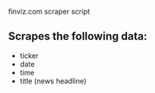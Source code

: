 finviz.com scraper script
## Scrapes the following data:
* ticker
* date
* time
* title (news headline)